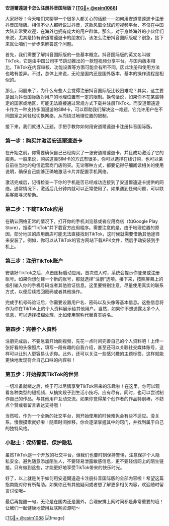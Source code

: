 **安道爾遠遊卡怎么注册抖音国际版？[[TG💪+ @esim1088](https://t.me/s/esim1088)]**

大家好呀！今天咱们来聊聊一个很多人都关心的话题——如何用安道爾遠遊卡注册抖音国际版。相信不少人都听说过抖音，这款风靡全球的短视频平台，不仅在中国大陆非常受欢迎，在海外也拥有庞大的用户群体。那么，对于身处海外的小伙伴们来说，尤其是持有安道爾遠遊卡的朋友们，该怎么注册抖音国际版呢？别急，接下来就让咱们一步步来解答这个问题。

首先，我们需要了解抖音国际版的一些基本概念。抖音国际版的英文名叫做TikTok，它是由中国公司字节跳动推出的一款短视频分享平台。与国内版本相比，TikTok在内容审核、功能设置等方面可能会有所不同，因此注册和使用方法也略有差异。不过，总体上来说，无论是国内还是国外版本，基本的操作流程是相似的。

那么，问题来了，为什么有些人会觉得注册抖音国际版比较困难呢？其实，这主要是因为抖音国际版对用户的地理位置有一定的限制。换句话说，如果你不在某些特定的国家或地区，可能无法直接通过常规方式下载并注册TikTok。而安道爾遠遊卡作为一种支持多国漫游的SIM卡，可以帮助我们解决这一难题。它允许用户在不同国家之间轻松切换网络，从而绕过地理位置的限制。

接下来，我们就进入正题，手把手教你如何用安道爾遠遊卡注册抖音国际版。

### 第一步：购买并激活安道爾遠遊卡

在开始之前，你需要确保自己已经购买了一张安道爾遠遊卡，并且成功激活了它的服务。一般来说，购买这类SIM卡的方式有很多，你可以选择在线订购，也可以亲自前往当地的电信运营商门店购买。无论哪种方式，都要记得仔细阅读相关的使用说明，确保自己能够正确地激活卡片并配置手机网络。

激活完成后，记得检查一下你的手机是否已经成功连接到了安道爾遠遊卡提供的网络。通常情况下，激活后几分钟内就可以正常使用了。如果遇到任何问题，可以联系客服寻求帮助。

### 第二步：下载TikTok应用

在确认网络正常的情况下，打开你的手机浏览器或者应用商店（如Google Play Store），搜索“TikTok”并下载官方应用程序。需要注意的是，由于地理位置的原因，部分地区的应用商店可能无法直接找到TikTok，这时候就需要借助其他途径来安装了。例如，你可以从TikTok的官方网站下载APK文件，然后手动安装到手机上。

### 第三步：注册TikTok账户

安装好TikTok之后，点击图标启动应用。首次进入时，系统会提示你登录或注册账号。如果你想创建一个新的账号，那就选择“注册”选项。接下来，按照屏幕上的指引输入你的手机号码或者其他验证信息。这里要特别注意，尽量使用真实的联系方式，以便后续找回密码或者其他操作。

完成手机号码验证后，你需要设置用户名、密码以及头像等基本信息。这些信息将作为你在TikTok上的个人资料展示给其他用户。当然，如果你不想透露太多个人信息，可以选择模糊处理，比如使用昵称代替真实姓名。

### 第四步：完善个人资料

注册完成后，不要急着开始刷视频，先花一点时间完善自己的个人资料吧！上传一张好看的头像照片，填写一段有趣的自我介绍，甚至还可以关联社交媒体账号，这样可以让别人更容易认识你。此外，还可以关注一些感兴趣的主题标签，这样就能更快地发现符合自己口味的内容啦！

### 第五步：开始探索TikTok的世界

一切准备就绪之后，终于可以尽情享受TikTok带来的乐趣啦！在这里，你可以观看各种类型的短视频，从搞笑段子到生活小技巧，应有尽有。同时，也可以尝试制作自己的作品，与其他用户互动交流。如果你觉得某个创作者的作品特别棒，不妨点个赞或者留言表达支持哦！

当然啦，作为一个全新的社交平台，刚开始使用的时候难免会有些不适应。没关系，慢慢摸索就好啦！随着时间推移，你会逐渐掌握其中的窍门，并找到属于自己的独特风格。

### 小贴士：保持警惕，保护隐私

虽然TikTok是一个开放的社交平台，但我们也要时刻保持警惕，注意保护个人隐私安全。避免随意添加陌生人，不要轻易泄露敏感信息，更不要轻信网上的陌生链接。只有做到这些，才能更好地享受TikTok带来的快乐时光。

好了，以上就是关于如何用安道爾遠遊卡注册抖音国际版的全部内容啦！希望这篇指南能对你有所帮助。如果你还有其他疑问或者想了解更多相关内容，欢迎随时留言讨论哦~

最后再提醒一句，无论是在国内还是国外，合理安排上网时间都是非常重要的哦！让我们一起健康地使用互联网资源吧～

[[TG💪+ @esim1088](https://t.me/s/esim1088) ![Image](https://i.postimg.cc/4NQfJmqS/Snipaste-2025-05-13-00-14-12.png)]